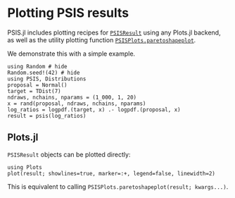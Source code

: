# Plotting PSIS results

PSIS.jl includes plotting recipes for [`PSISResult`](@ref) using any Plots.jl backend, as well as the utility plotting function [`PSISPlots.paretoshapeplot`](@ref).

We demonstrate this with a simple example.

```@example 1
using Random # hide
Random.seed!(42) # hide
using PSIS, Distributions
proposal = Normal()
target = TDist(7)
ndraws, nchains, nparams = (1_000, 1, 20)
x = rand(proposal, ndraws, nchains, nparams)
log_ratios = logpdf.(target, x) .- logpdf.(proposal, x)
result = psis(log_ratios)
```

## Plots.jl

`PSISResult` objects can be plotted directly:

```@example 1
using Plots
plot(result; showlines=true, marker=:+, legend=false, linewidth=2)
```

This is equivalent to calling `PSISPlots.paretoshapeplot(result; kwargs...)`.
